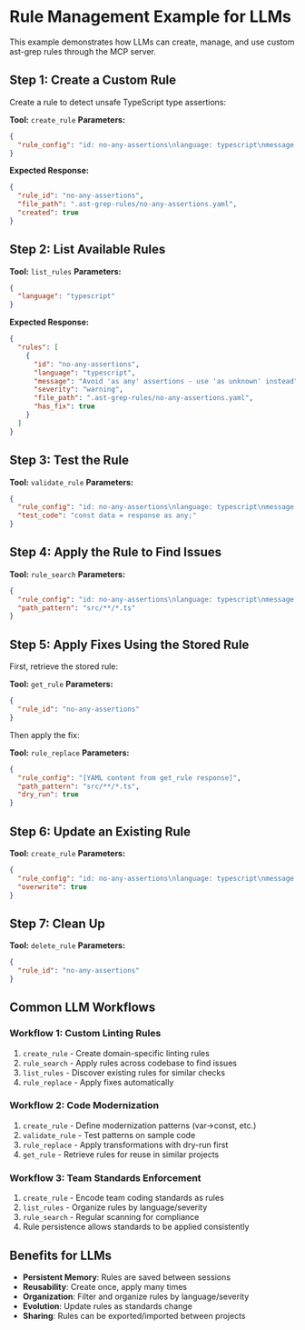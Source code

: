 # Rule Management Example for LLMs

This example demonstrates how LLMs can create, manage, and use custom ast-grep rules through the MCP server.

## Step 1: Create a Custom Rule

Create a rule to detect unsafe TypeScript type assertions:

**Tool:** `create_rule`
**Parameters:**
```json
{
  "rule_config": "id: no-any-assertions\nlanguage: typescript\nmessage: \"Avoid 'as any' assertions - use 'as unknown' instead\"\nseverity: warning\nrule:\n  pattern: \"$EXPR as any\"\nfix: \"$EXPR as unknown\""
}
```

**Expected Response:**
```json
{
  "rule_id": "no-any-assertions",
  "file_path": ".ast-grep-rules/no-any-assertions.yaml",
  "created": true
}
```

## Step 2: List Available Rules

**Tool:** `list_rules`
**Parameters:**
```json
{
  "language": "typescript"
}
```

**Expected Response:**
```json
{
  "rules": [
    {
      "id": "no-any-assertions",
      "language": "typescript", 
      "message": "Avoid 'as any' assertions - use 'as unknown' instead",
      "severity": "warning",
      "file_path": ".ast-grep-rules/no-any-assertions.yaml",
      "has_fix": true
    }
  ]
}
```

## Step 3: Test the Rule

**Tool:** `validate_rule`
**Parameters:**
```json
{
  "rule_config": "id: no-any-assertions\nlanguage: typescript\nmessage: \"Test\"\nrule:\n  pattern: \"$EXPR as any\"",
  "test_code": "const data = response as any;"
}
```

## Step 4: Apply the Rule to Find Issues

**Tool:** `rule_search`
**Parameters:**
```json
{
  "rule_config": "id: no-any-assertions\nlanguage: typescript\nmessage: \"Avoid 'as any' assertions\"\nrule:\n  pattern: \"$EXPR as any\"",
  "path_pattern": "src/**/*.ts"
}
```

## Step 5: Apply Fixes Using the Stored Rule

First, retrieve the stored rule:

**Tool:** `get_rule`
**Parameters:**
```json
{
  "rule_id": "no-any-assertions"
}
```

Then apply the fix:

**Tool:** `rule_replace`
**Parameters:**
```json
{
  "rule_config": "[YAML content from get_rule response]",
  "path_pattern": "src/**/*.ts",
  "dry_run": true
}
```

## Step 6: Update an Existing Rule

**Tool:** `create_rule`
**Parameters:**
```json
{
  "rule_config": "id: no-any-assertions\nlanguage: typescript\nmessage: \"Updated: Avoid 'as any' assertions - use 'as unknown' instead for type safety\"\nseverity: error\nrule:\n  pattern: \"$EXPR as any\"\nfix: \"$EXPR as unknown\"",
  "overwrite": true
}
```

## Step 7: Clean Up

**Tool:** `delete_rule`
**Parameters:**
```json
{
  "rule_id": "no-any-assertions"
}
```

## Common LLM Workflows

### Workflow 1: Custom Linting Rules
1. `create_rule` - Create domain-specific linting rules
2. `rule_search` - Apply rules across codebase to find issues
3. `list_rules` - Discover existing rules for similar checks
4. `rule_replace` - Apply fixes automatically

### Workflow 2: Code Modernization
1. `create_rule` - Define modernization patterns (var→const, etc.)
2. `validate_rule` - Test patterns on sample code
3. `rule_replace` - Apply transformations with dry-run first
4. `get_rule` - Retrieve rules for reuse in similar projects

### Workflow 3: Team Standards Enforcement
1. `create_rule` - Encode team coding standards as rules
2. `list_rules` - Organize rules by language/severity
3. `rule_search` - Regular scanning for compliance
4. Rule persistence allows standards to be applied consistently

## Benefits for LLMs

- **Persistent Memory**: Rules are saved between sessions
- **Reusability**: Create once, apply many times
- **Organization**: Filter and organize rules by language/severity
- **Evolution**: Update rules as standards change
- **Sharing**: Rules can be exported/imported between projects